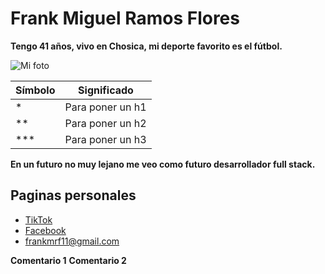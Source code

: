 # Frank Miguel Ramos Flores

**Tengo 41 años, vivo en Chosica, mi deporte favorito es el fútbol.**

![Mi foto](https://encrypted-tbn0.gstatic.com/images?q=tbn:ANd9GcQBtJi8ArOXq3INTFtD300LUvzx7whoL2bMbA&s)

| Símbolo | Significado |
| ------------ | -------- |
| * | Para poner un h1 |
| ** | Para poner un h2 |
| *** | Para poner un h3 |

**En un futuro no muy lejano me veo como futuro desarrollador full stack.**

## Paginas personales

- [TikTok](https://www.tiktok.com/@frankramos5666)
- [Facebook](https://www.facebook.com/frank.ramos.9041/?locale=es_LA)
- [frankmrf11@gmail.com](mailto:frankmrf11@gmail.com)

**Comentario 1**
**Comentario 2**